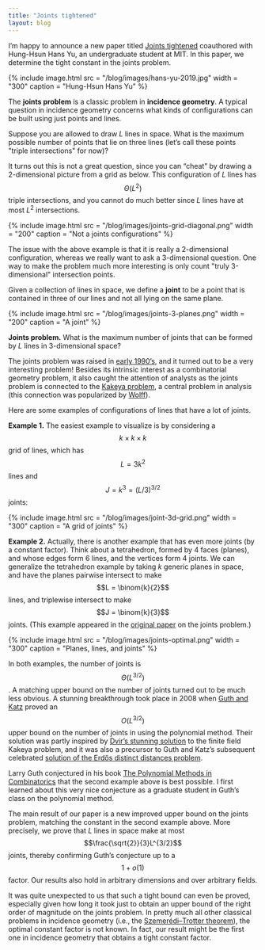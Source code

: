 ```yaml
---
title: "Joints tightened"
layout: blog
---
```


I’m happy to announce a new paper titled [Joints tightened](https://arxiv.org/abs/1911.08605) coauthored with Hung-Hsun Hans Yu, an undergraduate student at MIT. In this paper, we determine the tight constant in the joints problem.  

{% include image.html 
    src = "/blog/images/hans-yu-2019.jpg"
    width = "300"
    caption = "Hung-Hsun Hans Yu"
%}

The **joints problem** is a classic problem in **incidence geometry**. A typical question in incidence geometry concerns what kinds of configurations can be built using just points and lines.

Suppose you are allowed to draw _L_ lines in space. What is the maximum possible number of points that lie on three lines (let’s call these points "triple intersections" for now)?

It turns out this is not a great question, since you can “cheat” by drawing a 2-dimensional picture from a grid as below. This configuration of _L_ lines has $$\Theta(L^2)$$ triple intersections, and you cannot do much better since _L_ lines have at most $L^2$ intersections.

{% include image.html 
    src = "/blog/images/joints-grid-diagonal.png"
    width = "200"
    caption = "Not a joints configurations"
%}

The issue with the above example is that it is really a 2-dimensional configuration, whereas we really want to ask a 3-dimensional question. One way to make the problem much more interesting is only count "truly 3-dimensional" intersection points.

Given a collection of lines in space, we define a **joint** to be a point that is contained in three of our lines and not all lying on the same plane.

{% include image.html 
    src = "/blog/images/joints-3-planes.png"
    width = "200"
    caption = "A joint"
%}

**Joints problem.** What is the maximum number of joints that can be formed by _L_ lines in 3-dimensional space?

The joints problem was raised in [early 1990’s](https://doi.org/10.1016/0925-7721(92)90009-H), and it turned out to be a very interesting problem! Besides its intrinsic interest as a combinatorial geometry problem, it also caught the attention of analysts as the joints problem is connected to the [Kakeya problem](https://en.wikipedia.org/wiki/Kakeya_set), a central problem in analysis (this connection was popularized by [Wolff](http://amathe.web.elte.hu/modern/wolff_review.pdf)).

Here are some examples of configurations of lines that have a lot of joints.

**Example 1.** The easiest example to visualize is by considering a $$k \times k \times k$$ grid of lines, which has $$L = 3k^2$$ lines and $$J = k^3 = (L/3)^{3/2}$$ joints:  


{% include image.html 
    src = "/blog/images/joint-3d-grid.png"
    width = "300"
    caption = "A grid of joints"
%}


**Example 2.** Actually, there is another example that has even more joints (by a constant factor). Think about a tetrahedron, formed by 4 faces (planes), and whose edges form 6 lines, and the vertices form 4 joints. We can generalize the tetrahedron example by taking _k_ generic planes in space, and have the planes pairwise intersect to make $$L = \binom{k}{2}$$ lines, and triplewise intersect to make $$J = \binom{k}{3}$$ joints. (This example appeared in the [original paper](https://doi.org/10.1016/0925-7721(92)90009-H) on the joints problem.)


{% include image.html 
    src = "/blog/images/joints-optimal.png"
    width = "300"
    caption = "Planes, lines, and joints"
%}


In both examples, the number of joints is $$\Theta(L^{3/2})$$. A matching upper bound on the number of joints turned out to be much less obvious. A stunning breakthrough took place in 2008 when [Guth and Katz](https://arxiv.org/abs/0812.1043) proved an $$O(L^{3/2})$$ upper bound on the number of joints in using the polynomial method. Their solution was partly inspired by [Dvir’s stunning solution](https://arxiv.org/abs/0803.2336) to the finite field Kakeya problem, and it was also a precursor to Guth and Katz’s subsequent celebrated [solution of the Erdős distinct distances problem](https://arxiv.org/abs/1011.4105).

Larry Guth conjectured in his book [The Polynomial Methods in Combinatorics](https://bookstore.ams.org/ulect-64/) that the second example above is best possible. I first learned about this very nice conjecture as a graduate student in Guth’s class on the polynomial method.

The main result of our paper is a new improved upper bound on the joints problem, matching the constant in the second example above. More precisely, we prove that _L_ lines in space make at most $$\frac{\sqrt{2}}{3}L^{3/2}$$ joints, thereby confirming Guth’s conjecture up to a $$1+o(1)$$ factor. Our results also hold in arbitrary dimensions and over arbitrary fields.

It was quite unexpected to us that such a tight bound can even be proved, especially given how long it took just to obtain an upper bound of the right order of magnitude on the joints problem. In pretty much all other classical problems in incidence geometry (i.e., the [Szemerédi–Trotter theorem](https://en.wikipedia.org/wiki/Szemer%C3%A9di%E2%80%93Trotter_theorem)), the optimal constant factor is not known. In fact, our result might be the first one in incidence geometry that obtains a tight constant factor.
